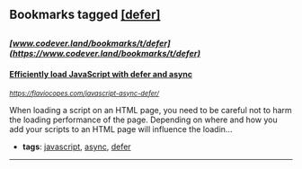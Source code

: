 ## Bookmarks tagged [[defer]](https://www.codever.land/search?q=[defer])

_<sup><sup>[www.codever.land/bookmarks/t/defer](https://www.codever.land/bookmarks/t/defer)</sup></sup>_
---
#### [Efficiently load JavaScript with defer and async](https://flaviocopes.com/javascript-async-defer/)
_<sup>https://flaviocopes.com/javascript-async-defer/</sup>_

When loading a script on an HTML page, you need to be careful not to harm the loading performance of the page. Depending on where and how you add your scripts to an HTML page will influence the loadin...
* **tags**: [javascript](../tagged/javascript.md), [async](../tagged/async.md), [defer](../tagged/defer.md)
---
